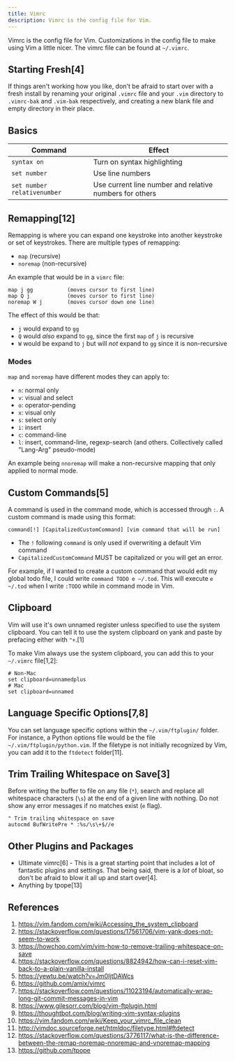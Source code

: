 ```yaml
---
title: Vimrc
description: Vimrc is the config file for Vim.
---
```


Vimrc is the config file for Vim. Customizations in the config file to make using Vim a little nicer. The vimrc file can be found at `~/.vimrc`.

## Starting Fresh[4]

If things aren't working how you like, don't be afraid to start over with a fresh install by renaming your original `.vimrc` file and your `.vim` directory to `.vimrc-bak` and `.vim-bak` respectively, and creating a new blank file and empty directory in their place.

## Basics

Command | Effect
--- | ---
`syntax on` | Turn on syntax highlighting
`set number` | Use line numbers
`set number relativenumber` | Use current line number and relative numbers for others

## Remapping[12]

Remapping is where you can expand one keystroke into another keystroke or set of keystrokes. There are multiple types of remapping:

- `map` (recursive)
- `noremap` (non-recursive)

An example that would be in a `vimrc` file:

```vimrc
map j gg           (moves cursor to first line)
map Q j            (moves cursor to first line)
noremap W j        (moves cursor down one line)
```

The effect of this would be that:

- `j` would expand to `gg`
- `Q` would *also* expand to `gg`, since the first `map` of `j` is recursive
- `W` would be expand to `j` but will *not* expand to `gg` since it is non-recursive

### Modes

`map` and `noremap` have different modes they can apply to:

- `n`: normal only
- `v`: visual and select
- `o`: operator-pending
- `x`: visual only
- `s`: select only
- `i`: insert
- `c`: command-line
- `l`: insert, command-line, regexp-search (and others. Collectively called "Lang-Arg" pseudo-mode)

An example being `nnoremap` will make a non-recursive mapping that only applied to normal mode.

## Custom Commands[5]

A command is used in the command mode, which is accessed through `:`. A custom command is made using this format:

```vim
command[!] [CapitalizedCustomCommand] [vim command that will be run]
```

- The `!` following `command` is only used if overwriting a default Vim command
- `CapitalizedCustomCommand` MUST be capitalized or you will get an error.

For example, if I wanted to create a custom command that would edit my global todo file, I could write `command TODO e ~/.tod`. This will execute `e ~/.tod` when I write `:TODO` while in command mode in Vim.

## Clipboard

Vim will use it's own unnamed register unless specified to use the system clipboard. You can tell it to use the system clipboard on yank and paste by prefacing either with `"+`.[1]

To make Vim always use the system clipboard, you can add this to your `~/.vimrc` file[1,2]:

```
# Non-Mac
set clipboard=unnamedplus
# Mac
set clipboard=unnamed
```

## Language Specific Options[7,8]

You can set language specific options within the `~/.vim/ftplugin/` folder. For instance, a Python options file would be the file `~/.vim/ftplugin/python.vim`. If the filetype is not initially recognized by Vim, you can add it to the `ftdetect` folder[11].

## Trim Trailing Whitespace on Save[3]

Before writing the buffer to file on any file (`*`), search and replace all whitespace characters (`\s`) at the end of a given line with nothing. Do not show any error messages if no matches exist (`e` flag).

```
" Trim trailing whitespace on save
autocmd BufWritePre * :%s/\s\+$//e
```

## Other Plugins and Packages

- Ultimate vimrc[6] - This is a great starting point that includes a lot of fantastic plugins and settings. That being said, there is a *lot* of bloat, so don't be afraid to blow it all up and start over[4].
- Anything by tpope[13]

## References

1. https://vim.fandom.com/wiki/Accessing_the_system_clipboard
1. https://stackoverflow.com/questions/17561706/vim-yank-does-not-seem-to-work
1. https://howchoo.com/vim/vim-how-to-remove-trailing-whitespace-on-save
1. https://stackoverflow.com/questions/8824942/how-can-i-reset-vim-back-to-a-plain-vanilla-install
1. https://yewtu.be/watch?v=Jm0IjtDAWcs
1. https://github.com/amix/vimrc
1. https://stackoverflow.com/questions/11023194/automatically-wrap-long-git-commit-messages-in-vim
1. https://www.gilesorr.com/blog/vim-ftplugin.html
1. https://thoughtbot.com/blog/writing-vim-syntax-plugins
1. https://vim.fandom.com/wiki/Keep_your_vimrc_file_clean
1. http://vimdoc.sourceforge.net/htmldoc/filetype.html#ftdetect
1. https://stackoverflow.com/questions/3776117/what-is-the-difference-between-the-remap-noremap-nnoremap-and-vnoremap-mapping
1. https://github.com/tpope
